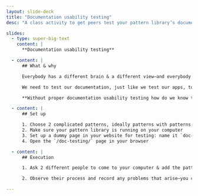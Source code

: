 ```yaml
---
layout: slide-deck
title: "Documentation usability testing"
desc: "A class activity to get peers test your pattern library’s documentation and get feedback on the usability of the instructions."

slides:
  - type: super-big-text
    content: |
      **Documentation usability testing**

  - content: |
      ## What & why

      Everybody has a different brain & a different view—and everybody learns differently.

      We need to test our documentation, just like we test our apps, to confirm that the instructions work the way we expect.

      **Without proper documentation usability testing how do we know that the instructions work?**

  - content: |
      ## Set up

      1. Choose 2 complicated patterns, ideally patterns with patterns inside
      2. Make sure your pattern library is running on your computer
      3. Set up a dummy page in your website for testing: name it `doc-testing.html`; apply your `default` layout
      4. Open the `/doc-testing/` page in your browser

  - content: |
      ## Execution

      1. Ask 2 different people to come to your computer & add the patterns to the `doc-testing.html` page

      2. Observe their process and record any problems that arise—you can also ask the tester to verbalize their process

---
```

